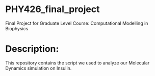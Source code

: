 # PHY426_final_project
Final Project for Graduate Level Course: Computational Modelling in Biophysics

# Description:
This repository contains the script we used to analyze our Molecular Dynamics simulation on Insulin.
